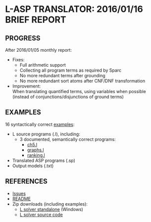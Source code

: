 # L-ASP TRANSLATOR: 2016/01/16 BRIEF REPORT

## PROGRESS
After 2016/01/05 monthly report:
- Fixes:
  - Full arithmetic support
  - Collecting all program terms as required by Sparc
  - No more redundant terms after grounding
  - No more redundant sort atoms after CNF/DNF transformation
- Improvement:  
  When translating quantified terms, using variables when possible  
  (instead of conjunctions/disjunctions of ground terms)
  
## EXAMPLES
16 syntactically correct [examples][ex]:
- L source programs (.l), including:
  - 3 documented, semantically correct programs:
    - [ch5.l][ch5]
    - [graphs.l][graphs]
    - [ranking.l][ranking]
- Translated ASP programs (.sp)
- Output models (.txt)

## REFERENCES
- [Issues]
- [README][README]
- Zip downloads (including examples):
  - [L solver standalone][exe] (Windows)
  - [L solver source code][py]

[ex]:https://github.com/iensen/LtoASPtranslator/tree/master/src/examples
[ch5]:https://github.com/iensen/LtoASPtranslator/blob/master/src/examples/ch5.l
[graphs]:https://github.com/iensen/LtoASPtranslator/blob/master/src/examples/graphs.l
[ranking]:https://github.com/iensen/LtoASPtranslator/blob/master/src/examples/ranking.l
[issues]:https://github.com/iensen/LtoASPtranslator/blob/master/docs/translator_issues.txt
[README]:https://github.com/iensen/LtoASPtranslator/blob/master/README.md
[exe]:https://github.com/iensen/LtoASPtranslator/blob/master/Lsolver.zip?raw=true
[py]:https://github.com/iensen/LtoASPtranslator/blob/master/src.zip?raw=true
